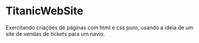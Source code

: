 # TitanicWebSite
Exercitando criações de páginas com html e css puro, usando a ideia de um site de vendas de tickets para um navio.
